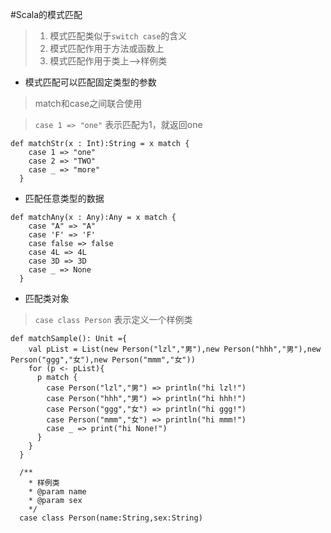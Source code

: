 #Scala的模式匹配
> 1. 模式匹配类似于`switch case`的含义
> 2. 模式匹配作用于方法或函数上
> 3. 模式匹配作用于类上-->样例类

* 模式匹配可以匹配固定类型的参数

> match和case之间联合使用
  
> `case 1 => "one"` 表示匹配为1，就返回one

```
def matchStr(x : Int):String = x match {
    case 1 => "one"
    case 2 => "TWO"
    case _ => "more"
  }
``` 
* 匹配任意类型的数据

```
def matchAny(x : Any):Any = x match {
    case "A" => "A"
    case 'F' => 'F'
    case false => false
    case 4L => 4L
    case 3D => 3D
    case _ => None
  }
```
* 匹配类对象

> `case class Person` 表示定义一个样例类

```
def matchSample(): Unit ={
    val pList = List(new Person("lzl","男"),new Person("hhh","男"),new Person("ggg","女"),new Person("mmm","女"))
    for (p <- pList){
      p match {
        case Person("lzl","男") => println("hi lzl!")
        case Person("hhh","男") => println("hi hhh!")
        case Person("ggg","女") => println("hi ggg!")
        case Person("mmm","女") => println("hi mmm!")
        case _ => print("hi None!")
      }
    }
  }

  /**
    * 样例类
    * @param name
    * @param sex
    */
  case class Person(name:String,sex:String)
```
